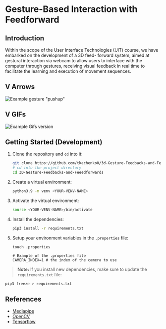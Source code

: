 # Gesture-Based Interaction with Feedforward

## Introduction

Within the scope of the User Interface Technologies (UIT) course, we have embarked on the development of a 3D feed- forward system, aimed at gestural interaction via webcam to allow users to interface with the computer through gestures, receiving visual feedback in real time to facilitate the learning and execution of movement sequences.

## V Arrows 

![Example gesture "pushup"](./gifs/pushup.gif)

## V GIFs

![Example Gifs version](./gifs/video-gifs.gif)

## Getting Started (Development)

1. Clone the repository and `cd` into it:

    ```bash
    git clone https://github.com/tkachenko0/3d-Gesture-Feedbacks-and-Feeedforwards.git
    # cd into the project directory
    cd 3D-Gesture-Feedbacks-and-Feeedforwards
    ```

2. Create a virtual environment:

    ```bash
    python3.9 -m venv <YOUR-VENV-NAME>
    ```

3. Activate the virtual environment:

    ```bash
    source <YOUR-VENV-NAME>/bin/activate
    ```

4. Install the dependencies:

    ```bash
    pip3 install -r requirements.txt
    ```

5. Setup your environment variables in the `.properties` file:

    ```
    touch .properties
    ```

    ```properties
    # Example of the .properties file
    CAMERA_INDEX=1 # the index of the camera to use
    ```

> **Note:** If you install new dependencies, make sure to update the `requirements.txt` file:

```bash
pip3 freeze > requirements.txt
```

## References

- [Mediapipe](https://google.github.io/mediapipe/)
- [OpenCV](https://opencv.org/)
- [Tensorflow](https://www.tensorflow.org/)
